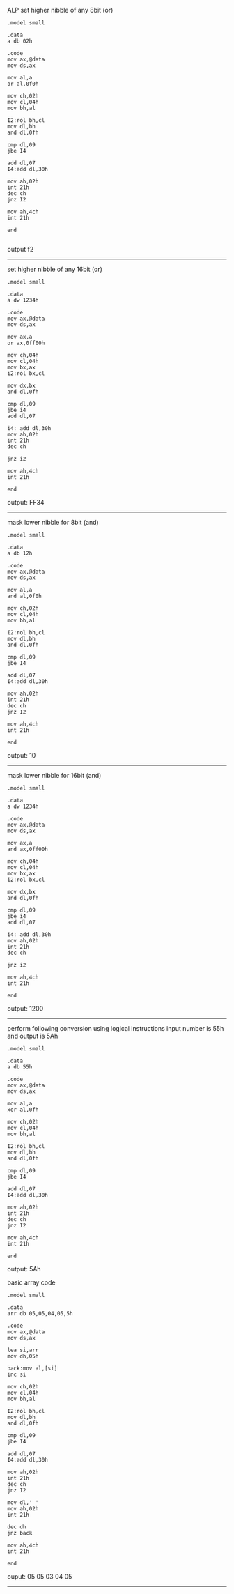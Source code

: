 ALP
set higher nibble of any 8bit (or)

```alp
.model small

.data
a db 02h

.code
mov ax,@data
mov ds,ax

mov al,a
or al,0f0h

mov ch,02h
mov cl,04h
mov bh,al

I2:rol bh,cl
mov dl,bh
and dl,0fh

cmp dl,09
jbe I4

add dl,07
I4:add dl,30h

mov ah,02h
int 21h
dec ch
jnz I2

mov ah,4ch
int 21h

end


```
output f2
***
set higher nibble of any 16bit (or)

 
```alp
.model small

.data
a dw 1234h

.code
mov ax,@data
mov ds,ax

mov ax,a
or ax,0ff00h

mov ch,04h
mov cl,04h
mov bx,ax
i2:rol bx,cl

mov dx,bx
and dl,0fh

cmp dl,09
jbe i4
add dl,07

i4: add dl,30h
mov ah,02h
int 21h
dec ch

jnz i2

mov ah,4ch
int 21h

end
```
output: FF34
***

mask lower nibble for 8bit (and)
```alp
.model small

.data
a db 12h

.code
mov ax,@data
mov ds,ax

mov al,a
and al,0f0h

mov ch,02h
mov cl,04h
mov bh,al

I2:rol bh,cl
mov dl,bh
and dl,0fh

cmp dl,09
jbe I4

add dl,07
I4:add dl,30h

mov ah,02h
int 21h
dec ch
jnz I2

mov ah,4ch
int 21h

end
```
output: 10
***
mask lower nibble for 16bit (and)
```alp
.model small

.data
a dw 1234h

.code
mov ax,@data
mov ds,ax

mov ax,a
and ax,0ff00h

mov ch,04h
mov cl,04h
mov bx,ax
i2:rol bx,cl

mov dx,bx
and dl,0fh

cmp dl,09
jbe i4
add dl,07

i4: add dl,30h
mov ah,02h
int 21h
dec ch

jnz i2

mov ah,4ch
int 21h

end

```
output: 1200
***
perform following conversion using logical instructions
input number is 55h and output is 5Ah

```alp
.model small

.data
a db 55h

.code
mov ax,@data
mov ds,ax

mov al,a
xor al,0fh

mov ch,02h
mov cl,04h
mov bh,al

I2:rol bh,cl
mov dl,bh
and dl,0fh

cmp dl,09
jbe I4

add dl,07
I4:add dl,30h

mov ah,02h
int 21h
dec ch
jnz I2

mov ah,4ch
int 21h

end
```

output: 5Ah


basic array code
```alp
.model small

.data
arr db 05,05,04,05,5h

.code
mov ax,@data
mov ds,ax

lea si,arr
mov dh,05h

back:mov al,[si]
inc si

mov ch,02h
mov cl,04h
mov bh,al

I2:rol bh,cl
mov dl,bh
and dl,0fh

cmp dl,09
jbe I4

add dl,07
I4:add dl,30h

mov ah,02h
int 21h
dec ch
jnz I2

mov dl,' '
mov ah,02h
int 21h

dec dh
jnz back

mov ah,4ch
int 21h

end

```
ouput: 
05 05 03 04 05
***

